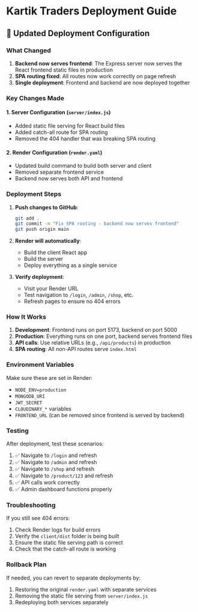 # Kartik Traders Deployment Guide

## 🚀 Updated Deployment Configuration

### What Changed

1. **Backend now serves frontend**: The Express server now serves the React frontend static files in production
2. **SPA routing fixed**: All routes now work correctly on page refresh
3. **Single deployment**: Frontend and backend are now deployed together

### Key Changes Made

#### 1. Server Configuration (`server/index.js`)
- Added static file serving for React build files
- Added catch-all route for SPA routing
- Removed the 404 handler that was breaking SPA routing

#### 2. Render Configuration (`render.yaml`)
- Updated build command to build both server and client
- Removed separate frontend service
- Backend now serves both API and frontend

### Deployment Steps

1. **Push changes to GitHub**:
   ```bash
   git add .
   git commit -m "Fix SPA routing - backend now serves frontend"
   git push origin main
   ```

2. **Render will automatically**:
   - Build the client React app
   - Build the server
   - Deploy everything as a single service

3. **Verify deployment**:
   - Visit your Render URL
   - Test navigation to `/login`, `/admin`, `/shop`, etc.
   - Refresh pages to ensure no 404 errors

### How It Works

1. **Development**: Frontend runs on port 5173, backend on port 5000
2. **Production**: Everything runs on one port, backend serves frontend files
3. **API calls**: Use relative URLs (e.g., `/api/products`) in production
4. **SPA routing**: All non-API routes serve `index.html`

### Environment Variables

Make sure these are set in Render:
- `NODE_ENV=production`
- `MONGODB_URI`
- `JWT_SECRET`
- `CLOUDINARY_*` variables
- `FRONTEND_URL` (can be removed since frontend is served by backend)

### Testing

After deployment, test these scenarios:
1. ✅ Navigate to `/login` and refresh
2. ✅ Navigate to `/admin` and refresh  
3. ✅ Navigate to `/shop` and refresh
4. ✅ Navigate to `/product/123` and refresh
5. ✅ API calls work correctly
6. ✅ Admin dashboard functions properly

### Troubleshooting

If you still see 404 errors:
1. Check Render logs for build errors
2. Verify the `client/dist` folder is being built
3. Ensure the static file serving path is correct
4. Check that the catch-all route is working

### Rollback Plan

If needed, you can revert to separate deployments by:
1. Restoring the original `render.yaml` with separate services
2. Removing the static file serving from `server/index.js`
3. Redeploying both services separately 